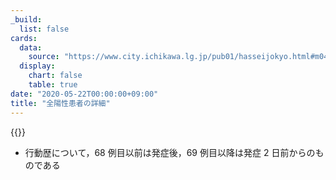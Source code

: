 ```yaml
---
_build:
  list: false
cards:
  data:
    source: "https://www.city.ichikawa.lg.jp/pub01/hasseijokyo.html#m04"
  display:
    chart: false
    table: true
date: "2020-05-22T00:00:00+09:00"
title: "全陽性患者の詳細"
---
```


{{<table src="details_of_patients">}}

- 行動歴について，68 例目以前は発症後，69 例目以降は発症 2 日前からのものである
